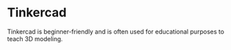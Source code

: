# Tinkercad

Tinkercad is beginner-friendly and is often used for educational purposes to teach 3D modeling.
